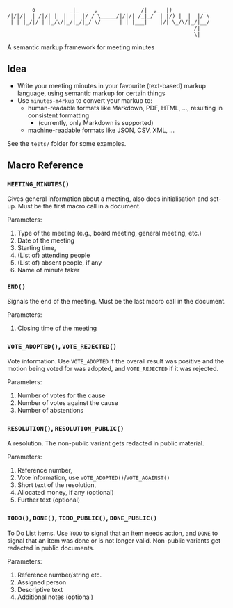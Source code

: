             o           _|_  _  ,              /|  ,_  |)          _
    /|/|/|  | /|/| |  |  |  |/ / \_____/|/|/| /_|_/  | |/) |  |  |/ \
     | | |_/|/ | |_/\/|_/|_/|_/ \/      | | |___|    |/| \_/\/|_/|__/
                                                                /|
                                                                \|
A semantic markup framework for meeting minutes

## Idea

* Write your meeting minutes in your favourite (text-based) markup language, using semantic markup for certain things
* Use `minutes-m4rkup` to convert your markup to:
    * human-readable formats like Markdown, PDF, HTML, …, resulting in consistent formatting
        * (currently, only Markdown is supported)
    * machine-readable formats like JSON, CSV, XML, …

See the `tests/` folder for some examples.


## Macro Reference

### `MEETING_MINUTES()`
Gives general information about a meeting, also does initialisation and set-up.
Must be the first macro call in a document.

Parameters:

1. Type of the meeting (e.g., board meeting, general meeting, etc.)
2. Date of the meeting
3. Starting time,
4. (List of) attending people
5. (List of) absent people, if any
6. Name of minute taker


### `END()`
Signals the end of the meeting. Must be the last macro call in the document.

Parameters:

1. Closing time of the meeting


### `VOTE_ADOPTED()`, `VOTE_REJECTED()`
Vote information. Use `VOTE_ADOPTED` if the overall result was positive and the
motion being voted for was adopted, and `VOTE_REJECTED` if it was rejected.

Parameters:

1. Number of votes for the cause
2. Number of votes against the cause
3. Number of abstentions


### `RESOLUTION()`, `RESOLUTION_PUBLIC()`
A resolution. The non-public variant gets redacted in public material.

Parameters:

1. Reference number,
2. Vote information, use `VOTE_ADOPTED()`/`VOTE_AGAINST()`
3. Short text of the resolution,
4. Allocated money, if any (optional)
5. Further text (optional)


### `TODO()`, `DONE()`, `TODO_PUBLIC()`, `DONE_PUBLIC()`
To Do List items. Use `TODO` to signal that an item needs action, and `DONE` to
signal that an item was done or is not longer valid.  Non-public variants get
redacted in public documents.

Parameters:

1. Reference number/string etc.
2. Assigned person
3. Descriptive text
4. Additional notes (optional)

